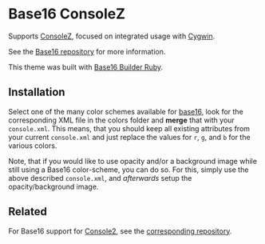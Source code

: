 # Base16 ConsoleZ

Supports [ConsoleZ](https://github.com/cbucher/console), focused on integrated usage with [Cygwin](https://www.cygwin.com).

See the [Base16 repository](https://github.com/chriskempson/base16) for more information.

This theme was built with [Base16 Builder Ruby](https://github.com/obahareth/base16-builder-ruby).

## Installation

Select one of the many color schemes available for [base16](http://chriskempson.com/projects/base16), look for the corresponding XML file in the colors folder and **merge** that with your `console.xml`. This means, that you should keep all existing attributes from your current `console.xml` and just replace the values for `r`, `g`, and `b` for the various colors.

Note, that if you would like to use opacity and/or a background image while still using a Base16 color-scheme, you can do so. For this, simply use the above described `console.xml`, and _afterwards_ setup the opacity/background image.

## Related

For Base16 support for [Console2](https://sourceforge.net/projects/console), see the [corresponding repository](https://github.com/AFulgens/base16-console2).
